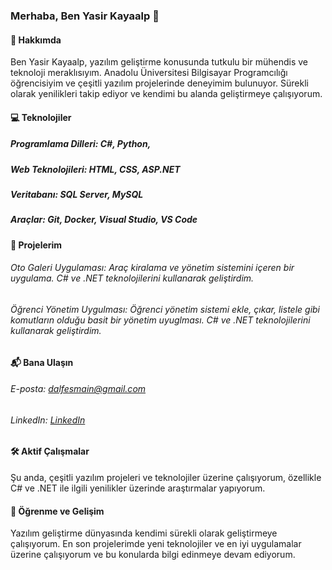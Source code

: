 ### Merhaba, Ben Yasir Kayaalp 👋
#### 🚀 Hakkımda
Ben Yasir Kayaalp, yazılım geliştirme konusunda tutkulu bir mühendis ve teknoloji meraklısıyım. Anadolu Üniversitesi Bilgisayar Programcılığı öğrencisiyim ve çeşitli yazılım projelerinde deneyimim bulunuyor. Sürekli olarak yenilikleri takip ediyor ve kendimi bu alanda geliştirmeye çalışıyorum.


#### 💻 Teknolojiler
##### Programlama Dilleri: C#, Python,
##### Web Teknolojileri: HTML, CSS, ASP.NET
##### Veritabanı: SQL Server, MySQL
##### Araçlar: Git, Docker, Visual Studio, VS Code
#### 📂 Projelerim
###### Oto Galeri Uygulaması: Araç kiralama ve yönetim sistemini içeren bir uygulama. C# ve .NET teknolojilerini kullanarak geliştirdim.
###### Öğrenci Yönetim Uygulması: Öğrenci yönetim sistemi ekle, çıkar, listele gibi komutların olduğu basit bir yönetim uyuglması. C# ve .NET teknolojilerini kullanarak geliştirdim.
#### 📬 Bana Ulaşın
###### E-posta: [dalfesmain@gmail.com](mailto:dalfesmain@gmail.com)
###### LinkedIn: [LinkedIn](linkedin.com/in/yasir-kayaalp-561a991a3)
#### 🛠️ Aktif Çalışmalar
Şu anda, çeşitli yazılım projeleri ve teknolojiler üzerine çalışıyorum, özellikle C# ve .NET ile ilgili yenilikler üzerinde araştırmalar yapıyorum.

#### 🌱 Öğrenme ve Gelişim
Yazılım geliştirme dünyasında kendimi sürekli olarak geliştirmeye çalışıyorum. En son projelerimde yeni teknolojiler ve en iyi uygulamalar üzerine çalışıyorum ve bu konularda bilgi edinmeye devam ediyorum.

